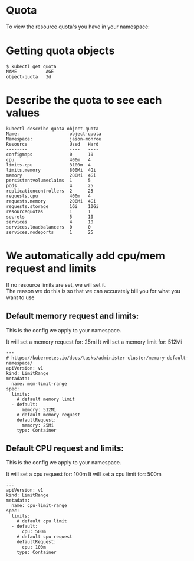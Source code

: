 Quota
======
To view the resource quota's you have in your namespace:


# Getting quota objects

```
$ kubectl get quota
NAME           AGE
object-quota   3d
```

# Describe the quota to see each values

```
kubectl describe quota object-quota
Name:                   object-quota
Namespace:              jason-monroe
Resource                Used   Hard
--------                ----   ----
configmaps              0      10
cpu                     400m   4
limits.cpu              3100m  4
limits.memory           800Mi  4Gi
memory                  200Mi  4Gi
persistentvolumeclaims  1      5
pods                    4      25
replicationcontrollers  2      25
requests.cpu            400m   4
requests.memory         200Mi  4Gi
requests.storage        1Gi    10Gi
resourcequotas          1      1
secrets                 5      10
services                4      10
services.loadbalancers  0      0
services.nodeports      1      25

```

# We automatically add cpu/mem request and limits

If no resource limits are set, we will set it.  
The reason we do this is so that we can accurately bill you for what you want to use

## Default memory request and limits:
This is the config we apply to your namespace.

It will set a memory request for: 25mi
It will set a memory limit for: 512Mi

```
---
# https://kubernetes.io/docs/tasks/administer-cluster/memory-default-namespace/
apiVersion: v1
kind: LimitRange
metadata:
  name: mem-limit-range
spec:
  limits:
    # default memory limit
  - default:
      memory: 512Mi
    # default memory request
    defaultRequest:
      memory: 25Mi
    type: Container
```    

## Default CPU request and limits:
This is the config we apply to your namespace.

It will set a cpu request for: 100m
It will set a cpu limit for: 500m

```
---
apiVersion: v1
kind: LimitRange
metadata:
  name: cpu-limit-range
spec:
  limits:
    # default cpu limit
  - default:
      cpu: 500m
    # default cpu request
    defaultRequest:
      cpu: 100m
    type: Container
```

